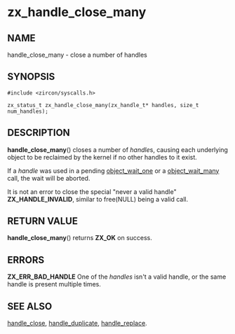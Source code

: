 # zx_handle_close_many

## NAME

handle_close_many - close a number of handles

## SYNOPSIS

```
#include <zircon/syscalls.h>

zx_status_t zx_handle_close_many(zx_handle_t* handles, size_t num_handles);
```

## DESCRIPTION

**handle_close_many**() closes a number of *handle*s, causing each
underlying object to be reclaimed by the kernel if no other handles to
it exist.

If a *handle* was used in a pending [object_wait_one](syscalls/object_wait_one.md) or a
[object_wait_many](syscalls/object_wait_many.md) call, the wait will be aborted.

It is not an error to close the special "never a valid handle" **ZX_HANDLE_INVALID**,
similar to free(NULL) being a valid call.

## RETURN VALUE

**handle_close_many**() returns **ZX_OK** on success.

## ERRORS

**ZX_ERR_BAD_HANDLE**  One of the *handles* isn't a valid handle, or the same handle is
present multiple times.

## SEE ALSO

[handle_close](handle_close.md),
[handle_duplicate](handle_duplicate.md),
[handle_replace](handle_replace.md).
